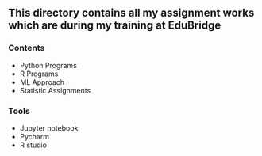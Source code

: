 ## This directory contains all my assignment works which are during my training at EduBridge

### Contents

- Python Programs
- R Programs
- ML Approach
- Statistic Assignments

### Tools

- Jupyter notebook
- Pycharm
- R studio
